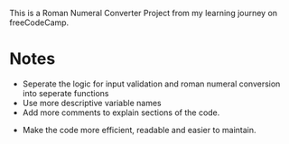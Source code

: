 This is a Roman Numeral Converter Project from my learning journey on freeCodeCamp.

# Notes

- Seperate the logic for input validation and roman numeral conversion into seperate functions
- Use more descriptive variable names
- Add more comments to explain sections of the code.

* Make the code more efficient, readable and easier to maintain.
